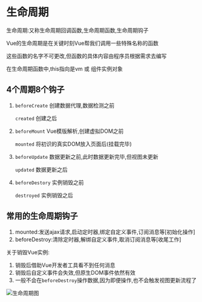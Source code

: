 # 生命周期

生命周期:又称生命周期回调函数,生命周期函数,生命周期钩子

Vue的生命周期是在关键时刻Vue帮我们调用一些特殊名称的函数

这些函数的名字不可更改,但函数的具体内容由程序员根据需求去编写

在生命周期函数中,this指向是vm 或 组件实例对象

## 4个周期8个钩子

1. `beforeCreate` 创建数据代理,数据检测之前

   `created` 创建之后

2. `beforeMount` Vue模版解析,创建虚拟DOM之前

   `mounted` 将初识的真实DOM放入页面后(挂载完毕)

3. `beforeUpdate` 数据更新之前,此时数据更新完毕,但视图未更新

   `updated` 数据更新之后

4. `beforeDestory` 实例销毁之前

   `destroyed` 实例销毁之后

## 常用的生命周期钩子

1. mounted:发送ajax请求,启动定时器,绑定自定义事件,订阅消息等[初始化操作]
2. beforeDestroy:清除定时器,解绑自定义事件,取消订阅消息等[收尾工作]

关于销毁Vue实例:

1. 销毁后借助Vue开发者工具看不到任何消息
2. 销毁后自定义事件会失效,但原生DOM事件依然有效
3. 一般不会在`beforeDestroy`操作数据,因为即便操作,也不会触发视图更新流程了

![生命周期图](../\.img\生命周期.png)

